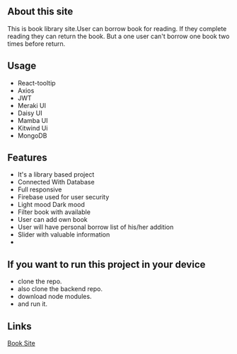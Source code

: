 ## About this site
This is book library site.User can borrow book for reading. If they complete reading they can return the book. But a one user can't borrow one book two times before return.
## Usage
- React-tooltip
- Axios
- JWT
- Meraki UI
- Daisy UI
- Mamba UI
- Kitwind Ui
- MongoDB


## Features
- It's a library based project
- Connected With Database
- Full responsive
- Firebase used for user security
- Light mood Dark mood
- Filter book with available
- User can add own book
- User will have personal borrow list of his/her addition
- Slider with valuable information
- 
## If you want to run this project in your device
- clone the repo.
- also clone the backend repo.
- download node modules.
- and run it.



## Links
[Book Site](https://library-management-site.web.app)
